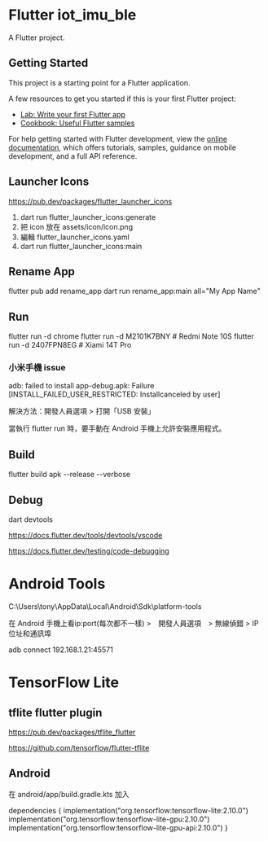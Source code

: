 # Flutter iot_imu_ble

A Flutter project.

## Getting Started

This project is a starting point for a Flutter application.

A few resources to get you started if this is your first Flutter project:

- [Lab: Write your first Flutter app](https://docs.flutter.dev/get-started/codelab)
- [Cookbook: Useful Flutter samples](https://docs.flutter.dev/cookbook)

For help getting started with Flutter development, view the
[online documentation](https://docs.flutter.dev/), which offers tutorials,
samples, guidance on mobile development, and a full API reference.

## Launcher Icons

https://pub.dev/packages/flutter_launcher_icons

1. dart run flutter_launcher_icons:generate
2. 把 icon 放在 assets/icon/icon.png
3. 編輯 flutter_launcher_icons.yaml 
4. dart run flutter_launcher_icons:main

## Rename App

flutter pub add rename_app
dart run rename_app:main all="My App Name"

## Run 
flutter run -d chrome
flutter run -d M2101K7BNY # Redmi Note 10S
flutter run -d 2407FPN8EG # Xiami 14T Pro

### 小米手機 issue

adb: failed to install app-debug.apk: Failure [INSTALL_FAILED_USER_RESTRICTED: Installcanceled by user]

解決方法：開發人員選項 > 打開「USB 安裝」

當執行 flutter run 時，要手動在 Android 手機上允許安裝應用程式。

## Build
flutter build apk --release --verbose

## Debug

dart devtools

https://docs.flutter.dev/tools/devtools/vscode

https://docs.flutter.dev/testing/code-debugging

# Android Tools

C:\Users\tony\AppData\Local\Android\Sdk\platform-tools

在 Android 手機上看ip:port(每次都不一樣) >　開發人員選項　> 無線偵錯 > IP 位址和通訊埠

adb connect 192.168.1.21:45571

# TensorFlow Lite

## tflite flutter plugin

https://pub.dev/packages/tflite_flutter

https://github.com/tensorflow/flutter-tflite

## Android
在 android/app/build.gradle.kts 加入

dependencies {
    implementation("org.tensorflow:tensorflow-lite:2.10.0")
    implementation("org.tensorflow:tensorflow-lite-gpu:2.10.0")
    implementation("org.tensorflow:tensorflow-lite-gpu-api:2.10.0")
}
